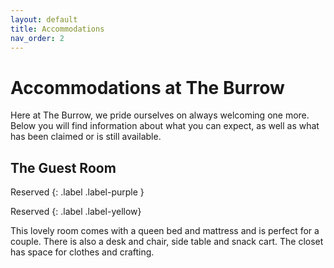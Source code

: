 ```yaml
---
layout: default
title: Accommodations
nav_order: 2
---
```


# Accommodations at The Burrow
Here at The Burrow, we pride ourselves on always welcoming one more. Below you will find 
information about what you can expect, as well as what has been claimed or is still available.

## The Guest Room
Reserved
{: .label .label-purple }

Reserved
{: .label .label-yellow}

This lovely room comes with a queen bed and mattress and is perfect for a couple. There is also
a desk and chair, side table and snack cart. The closet has space for clothes and crafting.
